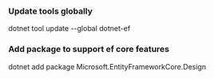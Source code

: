 ### Update tools globally
dotnet tool update --global dotnet-ef

### Add package to support ef core features
dotnet add package Microsoft.EntityFrameworkCore.Design
